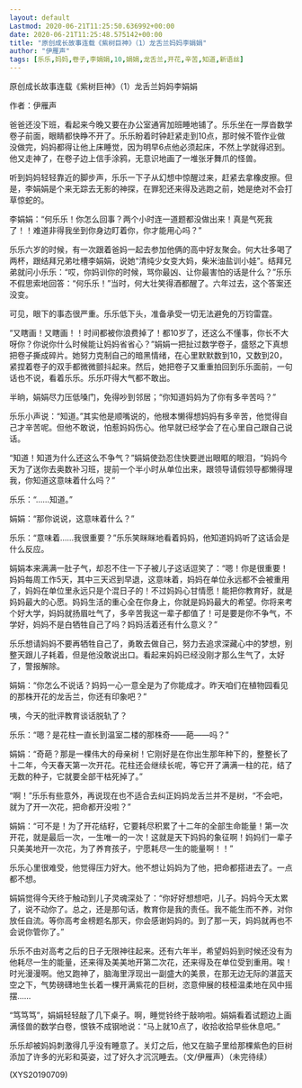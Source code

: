 ```yaml
---
layout: default
Lastmod: 2020-06-21T11:25:50.636992+00:00
date: 2020-06-21T11:25:48.575142+00:00
title: "原创成长故事连载《紫树巨神》（1）龙舌兰妈妈李娟娟"
author: "伊雁声"
tags: [乐乐,妈妈,卷子,李娟娟,10,娟娟,龙舌兰,开花,辛苦,知道,新语丝]
---
```


原创成长故事连载《紫树巨神》（1）龙舌兰妈妈李娟娟

作者：伊雁声

爸爸还没下班，看起来今晚又要在办公室通宵加班睡地铺了。乐乐坐在一厚沓数学卷子前面，眼睛都快睁不开了。乐乐盼着时钟赶紧走到10点，那时候不管作业做没做完，妈妈都得让他上床睡觉，因为明早6点他必须起床，不然上学就得迟到。他又走神了，在卷子边上信手涂鸦，无意识地画了一堆张牙舞爪的怪兽。

听到妈妈轻轻靠近的脚步声，乐乐一下子从幻想中惊醒过来，赶紧去拿橡皮擦。但是，李娟娟是个来无踪去无影的神探，在罪犯还来得及逃跑之前，她是绝对不会打草惊蛇的。

李娟娟：“何乐乐！你怎么回事？两个小时连一道题都没做出来！真是气死我了！！难道非得我坐到你身边盯着你，你才能用心吗？”

乐乐六岁的时候，有一次跟着爸妈一起去参加他俩的高中好友聚会。何大壮多喝了两杯，跟结拜兄弟吐槽李娟娟，说她“清纯少女变大妈，柴米油盐训小娃”。结拜兄弟就问小乐乐：“哎，你妈训你的时候，骂你最凶、让你最害怕的话是什么？”乐乐不假思索地回答：“何乐乐！”当时，何大壮笑得酒都醒了。六年过去，这个答案还没变。

可见，眼下的事态很严重。乐乐低下头，准备承受一切无法避免的万钧雷霆。

“又瞎画！又瞎画！！时间都被你浪费掉了！都10岁了，还这么不懂事，你长不大呀你？你说你什么时候能让妈妈省省心？”娟娟一把扯过数学卷子，盛怒之下真想把卷子撕成碎片。她努力克制自己的暗黑情绪，在心里默默数到10，又数到20，紧捏着卷子的双手都微微颤抖起来。然后，她把卷子又重重拍回到乐乐面前，一句话也不说，看着乐乐。乐乐吓得大气都不敢出。

半晌，娟娟尽力压低嗓门，免得吵到邻居；“你知道妈妈为了你有多辛苦吗？”

乐乐小声说：“知道。”其实他是顺嘴说的，他根本懒得想妈妈有多辛苦，他觉得自己才辛苦呢。但他不敢说，怕惹妈妈伤心。他早就已经学会了在心里自己跟自己说话。

“知道！知道为什么还这么不争气？”娟娟使劲忍住快要迸出眼眶的眼泪，“妈妈今天为了送你去奥数补习班，提前一个半小时从单位出来，跟领导请假领导都懒得理我，你知道这意味着什么吗？”

乐乐：“……知道。”

娟娟：“那你说说，这意味着什么？”

乐乐：“意味着……我很重要？”乐乐笑眯眯地看着妈妈，他知道妈妈听了这话会是什么反应。

娟娟本来满满一肚子气，却忍不住一下子被儿子这话逗笑了：“嗯！你是很重要！妈妈每周工作5天，其中三天迟到早退，这意味着，妈妈在单位永远都不会被重用了，妈妈在单位里永远只是个混日子的！不过妈妈心甘情愿！能把你教育好，就是妈妈最大的心愿。妈妈生活的重心全在你身上，你就是妈妈最大的希望。你将来考个好大学，妈妈就扬眉吐气了，多辛苦我这一辈子都值了！可是要是你不争气，不学好，妈妈不是白牺牲自己了吗？妈妈活着还有什么意义？”

乐乐想请妈妈不要再牺牲自己了，勇敢去做自己，努力去追求深藏心中的梦想，别整天跟儿子耗着，但是他没敢说出口。看起来妈妈已经没刚才那么生气了，太好了，警报解除。

娟娟：“你怎么不说话？妈妈一心一意全是为了你能成才。昨天咱们在植物园看见的那株开花的龙舌兰，你还有印象吧？”

咦，今天的批评教育谈话脱轨了？

乐乐：“嗯？是花柱一直长到温室二楼的那株奇——葩——吗？”

娟娟：“奇葩？那是一棵伟大的母亲树！它刚好是在你出生那年种下的，整整长了十二年，今天春天第一次开花。花柱还会继续长呢，等它开了满满一柱的花，结了无数的种子，它就要全部干枯死掉了。”

“啊！”乐乐有些意外，再说现在也不适合去纠正妈妈龙舌兰并不是树，“不会吧，就为了开一次花，把命都开没啦？”

娟娟：“可不是！为了开花结籽，它要耗尽积累了十二年的全部生命能量！第一次开花，就是最后一次，一生唯一的一次！这就是天下妈妈的象征啊！妈妈们一辈子只美美地开一次花，为了养育孩子，宁愿耗尽一生的能量啊！！”

乐乐心里很难受，他觉得压力好大。他不想让妈妈为了他，把命都搭进去了。一点都不想。

娟娟觉得今天终于触动到儿子灵魂深处了：“你好好想想吧，儿子。妈妈今天太累了，说不动你了。总之，还是那句话，教育你是我的责任。我不能生而不养，对你放任自流。等你高考金榜题名那天，你会感谢妈妈的。到了那一天，妈妈就再也不会说你管你了。”

乐乐不由对高考之后的日子无限神往起来。还有六年半，希望妈妈到时候还没有为他耗尽一生的能量，还来得及美美地开第二次花，还来得及在单位受到重用。唉！时光漫漫啊。他又跑神了，脑海里浮现出一副盛大的美景，在那无边无际的湛蓝天空之下，气势磅礴地生长着一棵开满紫花的巨树，恣意伸展的枝桠温柔地在风中摇摆……

“笃笃笃”，娟娟轻轻敲了几下桌子。啊，睡觉铃终于敲响啦。娟娟看着试题边上画满怪兽的数学白卷，恨铁不成钢地说：“马上就10点了，收拾收拾早些休息吧。”

乐乐却被妈妈刺激得几乎没有睡意了。关灯之后，他又在脑子里给那棵紫色的巨树添加了许多的光彩和英姿，过了好久才沉沉睡去。（文/伊雁声）（未完待续）

(XYS20190709)

